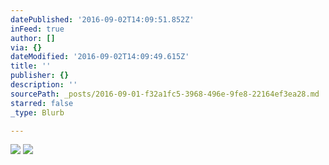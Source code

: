 ```yaml
---
datePublished: '2016-09-02T14:09:51.852Z'
inFeed: true
author: []
via: {}
dateModified: '2016-09-02T14:09:49.615Z'
title: ''
publisher: {}
description: ''
sourcePath: _posts/2016-09-01-f32a1fc5-3968-496e-9fe8-22164ef3ea28.md
starred: false
_type: Blurb

---
```

![](https://the-grid-user-content.s3-us-west-2.amazonaws.com/ab6f2761-c3e4-4ec7-98e9-a27b3c96293b.jpg)
![](https://the-grid-user-content.s3-us-west-2.amazonaws.com/4f088ede-c0d8-45f7-8dd1-6b88ba80c3c8.jpg)